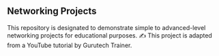 ## Networking Projects
This repository is designated to demonstrate simple to advanced-level networking projects for educational purposes.
✍️ This project is adapted from a YouTube tutorial by Gurutech Trainer.
